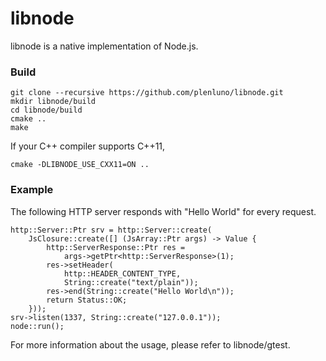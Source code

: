 libnode
=======

libnode is a native implementation of Node.js.

### Build

    git clone --recursive https://github.com/plenluno/libnode.git
    mkdir libnode/build
    cd libnode/build
    cmake ..
    make

If your C++ compiler supports C++11,

    cmake -DLIBNODE_USE_CXX11=ON ..

### Example

The following HTTP server responds with "Hello World" for every request.

    http::Server::Ptr srv = http::Server::create(
        JsClosure::create([] (JsArray::Ptr args) -> Value {
            http::ServerResponse::Ptr res =
                args->getPtr<http::ServerResponse>(1);
            res->setHeader(
                http::HEADER_CONTENT_TYPE,
                String::create("text/plain"));
            res->end(String::create("Hello World\n"));
            return Status::OK;
        }));
    srv->listen(1337, String::create("127.0.0.1"));
    node::run();

For more information about the usage, please refer to libnode/gtest.
